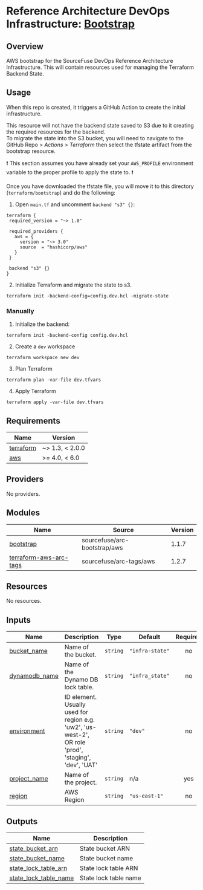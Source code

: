# Reference Architecture DevOps Infrastructure: [Bootstrap](https://sourcefuse.github.io/arc-docs/arc-iac-docs/modules/terraform-module-aws-bootstrap/)

## Overview

AWS bootstrap for the SourceFuse DevOps Reference Architecture Infrastructure. This will contain resources used for managing the Terraform Backend State.  

## Usage

When this repo is created, it triggers a GitHub Action to create the initial infrastructure.  

This resource will not have the backend state saved to S3 due to it creating the required resources for the backend.  
To migrate the state into the S3 bucket, you will need to navigate to the GitHub Repo > _Actions_ > _Terraform_ then
select the tfstate artifact from the bootstrap resource.  

:exclamation: This section assumes you have already set your `AWS_PROFILE` environment variable to the proper profile to apply the state to. :exclamation:  

Once you have downloaded the tfstate file, you will move it to this directory (`terraform/bootstrap`) and do the following:  
1. Open `main.tf` and uncomment `backend "s3" {}`:
  ```
  terraform {
   required_version = "~> 1.0"

   required_providers {
     aws = {
       version = "~> 3.0"
       source  = "hashicorp/aws"
     }
   }

   backend "s3" {}
  }
  ```

2. Initialize Terraform and migrate the state to s3.
  ```shell
  terraform init -backend-config=config.dev.hcl -migrate-state
  ```

### Manually
1. Initialize the backend:
  ```shell
  terraform init -backend-config config.dev.hcl
  ```
2. Create a `dev` workspace
  ```shell
  terraform workspace new dev
  ```
3. Plan Terraform
  ```shell
  terraform plan -var-file dev.tfvars
  ```
4. Apply Terraform
  ```shell
  terraform apply -var-file dev.tfvars
  ```

<!-- BEGINNING OF PRE-COMMIT-TERRAFORM DOCS HOOK -->
## Requirements

| Name | Version |
|------|---------|
| <a name="requirement_terraform"></a> [terraform](#requirement\_terraform) | ~> 1.3, < 2.0.0 |
| <a name="requirement_aws"></a> [aws](#requirement\_aws) | >= 4.0, < 6.0 |

## Providers

No providers.

## Modules

| Name | Source | Version |
|------|--------|---------|
| <a name="module_bootstrap"></a> [bootstrap](#module\_bootstrap) | sourcefuse/arc-bootstrap/aws | 1.1.7 |
| <a name="module_terraform-aws-arc-tags"></a> [terraform-aws-arc-tags](#module\_terraform-aws-arc-tags) | sourcefuse/arc-tags/aws | 1.2.7 |

## Resources

No resources.

## Inputs

| Name | Description | Type | Default | Required |
|------|-------------|------|---------|:--------:|
| <a name="input_bucket_name"></a> [bucket\_name](#input\_bucket\_name) | Name of the bucket. | `string` | `"infra-state"` | no |
| <a name="input_dynamodb_name"></a> [dynamodb\_name](#input\_dynamodb\_name) | Name of the Dynamo DB lock table. | `string` | `"infra_state"` | no |
| <a name="input_environment"></a> [environment](#input\_environment) | ID element. Usually used for region e.g. 'uw2', 'us-west-2', OR role 'prod', 'staging', 'dev', 'UAT' | `string` | `"dev"` | no |
| <a name="input_project_name"></a> [project\_name](#input\_project\_name) | Name of the project. | `string` | n/a | yes |
| <a name="input_region"></a> [region](#input\_region) | AWS Region | `string` | `"us-east-1"` | no |

## Outputs

| Name | Description |
|------|-------------|
| <a name="output_state_bucket_arn"></a> [state\_bucket\_arn](#output\_state\_bucket\_arn) | State bucket ARN |
| <a name="output_state_bucket_name"></a> [state\_bucket\_name](#output\_state\_bucket\_name) | State bucket name |
| <a name="output_state_lock_table_arn"></a> [state\_lock\_table\_arn](#output\_state\_lock\_table\_arn) | State lock table ARN |
| <a name="output_state_lock_table_name"></a> [state\_lock\_table\_name](#output\_state\_lock\_table\_name) | State lock table name |
<!-- END OF PRE-COMMIT-TERRAFORM DOCS HOOK -->